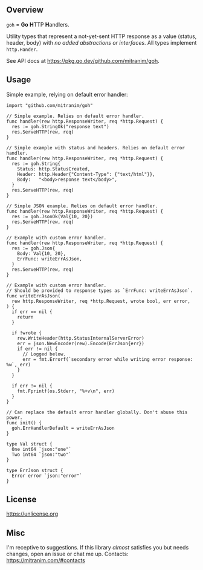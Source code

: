 ## Overview

`goh` = **Go** **H**TTP **H**andlers.

Utility types that represent a not-yet-sent HTTP response as a value (status, header, body) with _no added abstractions or interfaces_. All types implement `http.Hander`.

See API docs at https://pkg.go.dev/github.com/mitranim/goh.

## Usage

Simple example, relying on default error handler:

```golang
import "github.com/mitranim/goh"

// Simple example. Relies on default error handler.
func handler(rew http.ResponseWriter, req *http.Request) {
  res := goh.StringOk("response text")
  res.ServeHTTP(rew, req)
}

// Simple example with status and headers. Relies on default error handler.
func handler(rew http.ResponseWriter, req *http.Request) {
  res := goh.String{
    Status: http.StatusCreated,
    Header: http.Header{"Content-Type": {"text/html"}},
    Body:   "<body>response text</body>",
  }
  res.ServeHTTP(rew, req)
}

// Simple JSON example. Relies on default error handler.
func handler(rew http.ResponseWriter, req *http.Request) {
  res := goh.JsonOk(Val{10, 20})
  res.ServeHTTP(rew, req)
}

// Example with custom error handler.
func handler(rew http.ResponseWriter, req *http.Request) {
  res := goh.Json{
    Body: Val{10, 20},
    ErrFunc: writeErrAsJson,
  }
  res.ServeHTTP(rew, req)
}

// Example with custom error handler.
// Should be provided to response types as `ErrFunc: writeErrAsJson`.
func writeErrAsJson(
  rew http.ResponseWriter, req *http.Request, wrote bool, err error,
) {
  if err == nil {
    return
  }

  if !wrote {
    rew.WriteHeader(http.StatusInternalServerError)
    err = json.NewEncoder(rew).Encode(ErrJson{err})
    if err != nil {
      // Logged below.
      err = fmt.Errorf(`secondary error while writing error response: %w`, err)
    }
  }

  if err != nil {
    fmt.Fprintf(os.Stderr, "%+v\n", err)
  }
}

// Can replace the default error handler globally. Don't abuse this power.
func init() {
  goh.ErrHandlerDefault = writeErrAsJson
}

type Val struct {
  One int64 `json:"one"`
  Two int64 `json:"two"`
}

type ErrJson struct {
  Error error `json:"error"`
}
```

## License

https://unlicense.org

## Misc

I'm receptive to suggestions. If this library _almost_ satisfies you but needs changes, open an issue or chat me up. Contacts: https://mitranim.com/#contacts
